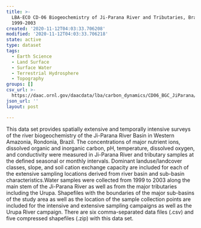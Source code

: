 ```yaml
---
title: >-
  LBA-ECO CD-06 Biogeochemistry of Ji-Parana River and Tributaries, Brazil
  1999-2003
created: '2020-11-12T04:03:33.706208'
modified: '2020-11-12T04:03:33.706218'
state: active
type: dataset
tags:
  - Earth Science
  - Land Surface
  - Surface Water
  - Terrestrial Hydrosphere
  - Topography
groups: []
csv_url: >-
  https://daac.ornl.gov/daacdata/lba/carbon_dynamics/CD06_BGC_JiParana//comp/CD06_BGC_JP_sites_coordinates.csv
json_url: ''
layout: post

---
```

This data set provides spatially extensive and temporally intensive surveys of the river biogeochemistry of the Ji-Parana River Basin in Western Amazonia, Rondonia, Brazil. The concentrations of major nutrient ions, dissolved organic and inorganic carbon, pH, temperature, dissolved oxygen, and conductivity were measured in Ji-Parana River and tributary samples at the defined seasonal or monthly intervals. Dominant landuse/landcover classes, slope, and soil cation exchange capacity are included for each of the extensive sampling locations derived from river basin and sub-basin characteristics.Water samples were collected from 1999 to 2003 along the main stem of the Ji-Parana River as well as from the major tributaries including the Urupa. Shapefiles with the boundaries of the major sub-basins of the study area as well as the location of the sample collection points are included for the intensive and extensive sampling campaigns as well as the Urupa River campaign. There are six comma-separated data files (.csv) and five compressed shapefiles (.zip) with this data set.
